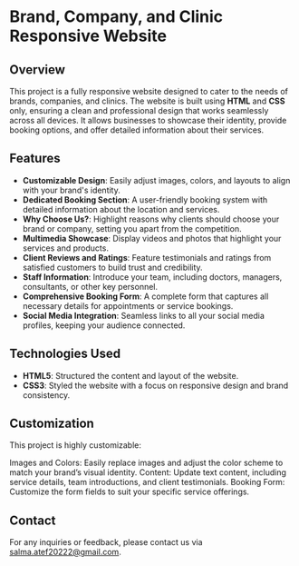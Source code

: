 # Brand, Company, and Clinic Responsive Website

## Overview

This project is a fully responsive website designed to cater to the needs of brands, companies, and clinics. The website is built using **HTML** and **CSS** only, ensuring a clean and professional design that works seamlessly across all devices. It allows businesses to showcase their identity, provide booking options, and offer detailed information about their services.

## Features

- **Customizable Design**: Easily adjust images, colors, and layouts to align with your brand's identity.
- **Dedicated Booking Section**: A user-friendly booking system with detailed information about the location and services.
- **Why Choose Us?**: Highlight reasons why clients should choose your brand or company, setting you apart from the competition.
- **Multimedia Showcase**: Display videos and photos that highlight your services and products.
- **Client Reviews and Ratings**: Feature testimonials and ratings from satisfied customers to build trust and credibility.
- **Staff Information**: Introduce your team, including doctors, managers, consultants, or other key personnel.
- **Comprehensive Booking Form**: A complete form that captures all necessary details for appointments or service bookings.
- **Social Media Integration**: Seamless links to all your social media profiles, keeping your audience connected.

## Technologies Used

- **HTML5**: Structured the content and layout of the website.
- **CSS3**: Styled the website with a focus on responsive design and brand consistency.

## Customization

This project is highly customizable:

Images and Colors: Easily replace images and adjust the color scheme to match your brand’s visual identity.
Content: Update text content, including service details, team introductions, and client testimonials.
Booking Form: Customize the form fields to suit your specific service offerings.

## Contact
For any inquiries or feedback, please contact us via  [salma.atef20222@gmail.com](mailto:salma.atef20222@gmail.com).

